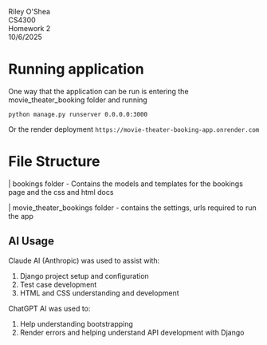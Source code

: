 Riley O'Shea  
CS4300  
Homework 2  
10/6/2025

# Running application
One way that the application can be run is entering the movie_theater_booking folder and running
```
python manage.py runserver 0.0.0.0:3000
```
Or the render deployment
``` https://movie-theater-booking-app.onrender.com ```

# File Structure
| bookings folder - Contains the models and templates for the bookings page and the css and html docs

| movie_theater_bookings folder - contains the settings, urls required to run the app

## AI Usage
Claude AI (Anthropic) was used to assist with:

1. Django project setup and configuration  
2. Test case development
3. HTML and CSS understanding and development

ChatGPT AI was used to:

1. Help understanding bootstrapping
2. Render errors and helping understand API development with Django
